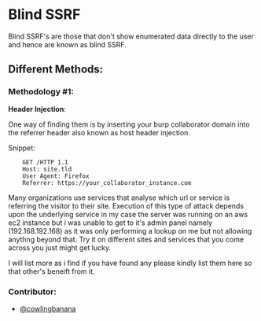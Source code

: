 # Blind SSRF

Blind SSRF's are those that don't show enumerated data directly to the user and hence are known as blind SSRF.

## Different Methods:

### Methodology #1:

**Header** **Injection**:

One way of finding them is by inserting your burp collaborator domain into the referrer header also known as host header injection.

Snippet:

```
    GET /HTTP 1.1
    Host: site.tld
    User Agent: Firefox
    Referrer: https://your_collaborator_instance.com

```

Many organizations use services that analyse which url or service is referring the visitor to their site. Execution of this type of attack depends upon the underlying service in my case the server was running on an aws ec2 instance but i was unable to get to it's admin panel namely (192.168.192.168) as it was only performing a lookup on me but not allowing anythng beyond that. Try it on different sites and services that you come across you just might get lucky.

I will list more as i find if you have found any please kindly list them here so that other's beneift from it.

### Contributor:

-   [@cowlingbanana](https://github.com/cowlingbanana)
